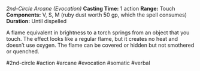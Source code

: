 *2nd-Circle Arcane (Evocation)*
**Casting Time:** 1 action
**Range:** Touch
**Components:** V, S, M (ruby dust worth 50 gp, which the spell consumes)
**Duration:** Until dispelled

A flame equivalent in brightness to a torch springs from an object that you touch. The effect looks like a regular flame, but it creates no heat and doesn’t use oxygen. The flame can be covered or hidden but not smothered or quenched.

#2nd-circle #action #arcane #evocation #somatic #verbal
